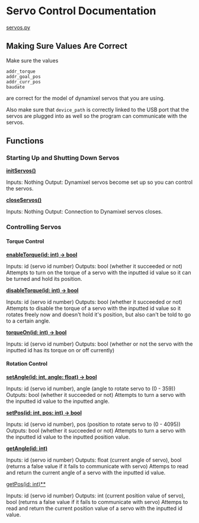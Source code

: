 # Servo Control Documentation

[servos.py](/src/robot_parts/servos.py)

## Making Sure Values Are Correct

Make sure the values
```
addr_torque
addr_goal_pos
addr_curr_pos
baudate
```
are correct for the model of dynamixel servos that you are using.

Also make sure that `device_path` is correctly linked to the USB port that the servos are plugged into as well so the program can communicate with the servos.

## Functions

### Starting Up and Shutting Down Servos

<u>**initServos()**</u>

Inputs: Nothing
Output: Dynamixel servos become set up so you can control the servos.

<u>**closeServos()**</u>

Inputs: Nothing
Output: Connection to Dynamixel servos closes.

### Controlling Servos

#### Torque Control

<u>**enableTorque(id: int) -> bool**</u>

Inputs: id (servo id number)
Outputs: bool (whether it succeeded or not)
Attempts to turn on the torque of a servo with the inputted id value so it can be turned and hold its position.

<u>**disableTorque(id: int) -> bool**</u>

Inputs: id (servo id number)
Outputs: bool (whether it succeeded or not)
Attempts to disable the torque of a servo with the inputted id value so it rotates freely now and doesn't hold it's position, but also can't be told to go to a certain angle.

<u>**torqueOn(id: int) -> bool**</u>

Inputs: id (servo id number)
Outputs: bool (whether or not the servo with the inputted id has its torque on or off currently)

#### Rotation Control

<u>**setAngle(id: int, angle: float) -> bool**</u>

Inputs: id (servo id number), angle (angle to rotate servo to (0 - 359))
Outputs: bool (whether it succeeded or not)
Attempts to turn a servo with the inputted id value to the inputted angle.

<u>**setPos(id: int, pos: int) -> bool**</u>

Inputs: id (servo id number), pos (position to rotate servo to (0 - 4095))
Outputs: bool (whether it succeeded or not)
Attempts to turn a servo with the inputted id value to the inputted position value.

<u>**getAngle(id: int)**</u>

Inputs: id (servo id number)
Outputs: float (current angle of servo), bool (returns a false value if it fails to communicate with servo)
Attemps to read and return the current angle of a servo with the inputted id value.

<u>getPos(id: int)**</u>

Inputs: id (servo id number)
Outputs: int (current position value of servo), bool (returns a false value if it fails to communicate with servo)
Attemps to read and return the current position value of a servo with the inputted id value.
